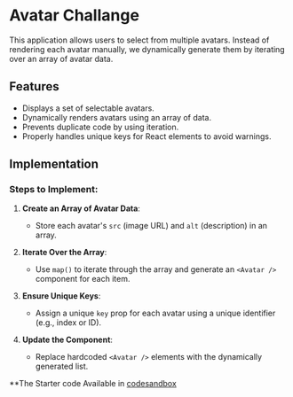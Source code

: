 # Avatar Challange 


This application allows users to select from multiple avatars. Instead of rendering each avatar manually, we dynamically generate them by iterating over an array of avatar data.

## Features

- Displays a set of selectable avatars.
- Dynamically renders avatars using an array of data.
- Prevents duplicate code by using iteration.
- Properly handles unique keys for React elements to avoid warnings.

## Implementation

### Steps to Implement:

1. **Create an Array of Avatar Data**:
   - Store each avatar's `src` (image URL) and `alt` (description) in an array.

2. **Iterate Over the Array**:
   - Use `map()` to iterate through the array and generate an `<Avatar />` component for each item.

3. **Ensure Unique Keys**:
   - Assign a unique `key` prop for each avatar using a unique identifier (e.g., index or ID).

4. **Update the Component**:
   - Replace hardcoded `<Avatar />` elements with the dynamically generated list.
     


**The  Starter code Available in [codesandbox](https://codesandbox.io/p/sandbox/distracted-hertz-7qvhkn)
